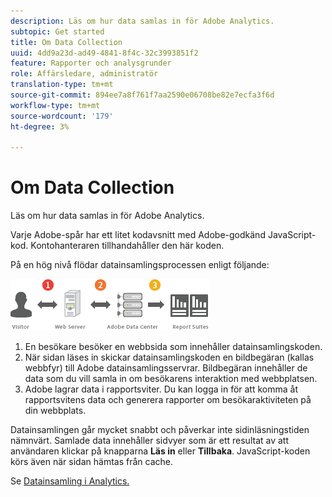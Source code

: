 ```yaml
---
description: Läs om hur data samlas in för Adobe Analytics.
subtopic: Get started
title: Om Data Collection
uuid: 4dd9a23d-ad49-4841-8f4c-32c3993851f2
feature: Rapporter och analysgrunder
role: Affärsledare, administratör
translation-type: tm+mt
source-git-commit: 894ee7a8f761f7aa2590e06708be82e7ecfa3f6d
workflow-type: tm+mt
source-wordcount: '179'
ht-degree: 3%

---
```



# Om Data Collection

Läs om hur data samlas in för Adobe Analytics.

Varje Adobe-spår har ett litet kodavsnitt med Adobe-godkänd JavaScript-kod. Kontohanteraren tillhandahåller den här koden.

På en hög nivå flödar datainsamlingsprocessen enligt följande:

![](assets/data_collection.png)

1. En besökare besöker en webbsida som innehåller datainsamlingskoden.
1. När sidan läses in skickar datainsamlingskoden en bildbegäran (kallas webbfyr) till Adobe datainsamlingsservrar. Bildbegäran innehåller de data som du vill samla in om besökarens interaktion med webbplatsen.
1. Adobe lagrar data i rapportsviter. Du kan logga in för att komma åt rapportsvitens data och generera rapporter om besökaraktiviteten på din webbplats.

Datainsamlingen går mycket snabbt och påverkar inte sidinläsningstiden nämnvärt. Samlade data innehåller sidvyer som är ett resultat av att användaren klickar på knapparna **Läs in** eller **Tillbaka**. JavaScript-koden körs även när sidan hämtas från cache.

Se [Datainsamling i Analytics.](/help/import/home.md)

